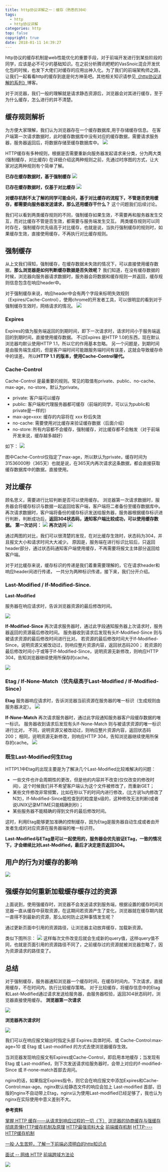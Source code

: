 ```yaml
---
title: http协议详解之一：缓存（熟悉的304）
tags:
  - http
  - http协议详解
categories: http
top: false
copyright: true
date: 2018-01-11 14:39:27
---
```

http协议的缓存机制是web性能优化的重要手段，对于前端开发进行到某些阶段的同学，应该是必不可少的基础知识。在之前分析腾讯粑粑的VasSnoic混合开发优化包的时候，也发下大佬们对缓存的应用出神入化。为了我们的前端架构师之路，让我们一起看看http的缓存到底是何方神圣吧。其他相关知识请参见[《http协议详解的系列》]()博客。
<!--more-->
对于浏览器，我们一般的理解就是请求静态资源后，浏览器会对其进行缓存，至于为什么缓存，怎么进行的并不清楚。

## 缓存规则解析
为方便大家理解，我们认为浏览器存在一个缓存数据库,用于存储缓存信息。
在客户端第一次请求数据时，此时缓存数据库中没有对应的缓存数据，需要请求服务器，服务器返回后，将数据存储至缓存数据库中。
![](https://images2015.cnblogs.com/blog/632130/201702/632130-20170210141639213-1923993391.png)

HTTP缓存有多种规则，根据是否需要重新向服务器发起请求来分类，分为两大类(强制缓存，对比缓存)
在详细介绍这两种规则之前，先通过时序图的方式，让大家对这两种规则有个简单了解。

**已存在缓存数据时，基于强制缓存**
![](https://images2015.cnblogs.com/blog/632130/201702/632130-20170210135521072-1812985836.png)

**已存在缓存数据时，仅基于对比缓存**
![](https://images2015.cnblogs.com/blog/632130/201702/632130-20170210141716838-764535017.png)

**对缓存机制不太了解的同学可能会问，基于对比缓存的流程下，不管是否使用缓存，都需要向服务器发送请求，那么还用缓存干什么？**
这个问题我们后续讨论。

我们可以看到两类缓存规则的不同，强制缓存如果生效，不需要再和服务器发生交互，而对比缓存不管是否生效，都需要与服务端发生交互。
两类缓存规则可以同时存在，强制缓存优先级高于对比缓存，也就是说，当执行强制缓存的规则时，如果缓存生效，直接使用缓存，不再执行对比缓存规则。

## 强制缓存
从上文我们得知，强制缓存，在缓存数据未失效的情况下，可以直接使用缓存数据，**那么浏览器是如何判断缓存数据是否失效呢？**
我们知道，在没有缓存数据的时候，浏览器向服务器请求数据时，服务器会将数据和缓存规则一并返回，缓存规则信息包含在响应header中。

对于强制缓存来说，响应header中会有两个字段来标明失效规则（Expires/Cache-Control），使用chrome的开发者工具，可以很明显的看到对于强制缓存生效时，网络请求的情况。
![](https://images2015.cnblogs.com/blog/632130/201702/632130-20170210141755072-1978466289.png)

### Expires

Expires的值为服务端返回的到期时间，即下一次请求时，请求时间小于服务端返回的到期时间，直接使用缓存数据。
不过Expires 是HTTP 1.0的东西，现在默认浏览器均默认使用HTTP 1.1，所以它的作用基本忽略。
另一个问题是，到期时间是由服务端生成的，但是客户端时间可能跟服务端时间有误差，这就会导致缓存命中的误差。
所以**HTTP 1.1 的版本，使用Cache-Control替代。**

### Cache-Control
Cache-Control 是最重要的规则。常见的取值有private、public、no-cache、max-age，no-store，默认为private。

* private: 客户端可以缓存
* public: 客户端和代理服务器都可缓存（前端的同学，可以认为public和private是一样的）
* max-age=xxx:   缓存的内容将在 xxx 秒后失效
* no-cache: 需要使用对比缓存来验证缓存数据（后面介绍）
* no-store:  所有内容都不会缓存，强制缓存，对比缓存都不会触发（对于前端开发来说，缓存越多越好）

如下：
![](https://images2015.cnblogs.com/blog/632130/201702/632130-20170210141836104-1513192908.png)

图中Cache-Control仅指定了max-age，所以默认为private，缓存时间为31536000秒（365天）也就是说，在365天内再次请求这条数据，都会直接获取缓存数据库中的数据，直接使用。

## 对比缓存
顾名思义，需要进行比较判断是否可以使用缓存。
浏览器第一次请求数据时，服务器会将缓存标识与数据一起返回给客户端，客户端将二者备份至缓存数据库中。
再次请求数据时，客户端将备份的缓存标识发送给服务器，服务器根据缓存标识进行判断，判断成功后，**返回304状态码，通知客户端比较成功，可以使用缓存数据。**
**第一次访问：**
![](https://images2015.cnblogs.com/blog/632130/201702/632130-20170210141911682-1756976419.png)
**再次访问**
![](https://images2015.cnblogs.com/blog/632130/201702/632130-20170210141921697-379821074.png)

通过两图的对比，我们可以很清楚的发现，在对比缓存生效时，状态码为304，并且报文大小和请求时间大大减少。
原因是，服务端在进行标识比较后，只返回header部分，通过状态码通知客户端使用缓存，不再需要将报文主体部分返回给客户端。

对于对比缓存来说，缓存标识的传递是我们着重需要理解的，它在请求header和响应header间进行传递，
一共分为两种标识传递，接下来，我们分开介绍。

### Last-Modified  /  If-Modified-Since.

**Last-Modified**

服务器在响应请求时，告诉浏览器资源的最后修改时间。

![](https://images2015.cnblogs.com/blog/632130/201702/632130-20170210142249541-789089587.png)

**If-Modified-Since**
再次请求服务器时，通过此字段通知服务器上次请求时，服务器返回的资源最后修改时间。
服务器收到请求后发现有头If-Modified-Since 则与被请求资源的最后修改时间进行比对。
若资源的最后修改时间大于If-Modified-Since，说明资源又被改动过，则响应整片资源内容，返回状态码200；
若资源的最后修改时间小于或等于If-Modified-Since，说明资源无新修改，则响应HTTP 304，告知浏览器继续使用所保存的cache。

![](https://images2015.cnblogs.com/blog/632130/201702/632130-20170210142307166-135607673.png)

### Etag  /  If-None-Match（优先级高于Last-Modified  /  If-Modified-Since）

**Etag**
服务器响应请求时，告诉浏览器当前资源在服务器的唯一标识（生成规则由服务器决定）。
![](https://images2015.cnblogs.com/blog/632130/201702/632130-20170210142054182-1766818273.png)

**If-None-Match**
再次请求服务器时，通过此字段通知服务器客户段缓存数据的唯一标识。
服务器收到请求后发现有头If-None-Match 则与被请求资源的唯一标识进行比对，
不同，说明资源又被改动过，则响应整片资源内容，返回状态码200；
相同，说明资源无新修改，则响应HTTP 304，告知浏览器继续使用所保存的cache。
![](https://images2015.cnblogs.com/blog/632130/201702/632130-20170210142115479-1921175758.png)

### 既生Last-Modified何生Etag
HTTP1.1中Etag的出现主要是为了解决几个Last-Modified比较难解决的问题：
* 一些文件也许会周期性的更改，但是他的内容并不改变(仅仅改变的修改时间)，这个时候我们并不希望客户端认为这个文件被修改了，而重新GET；
* 某些文件修改非常频繁，比如在秒以下的时间内进行修改，(比方说1s内修改了N次)，If-Modified-Since能检查到的粒度是s级的，这种修改无法判断(或者说UNIX记录MTIME只能精确到秒)；
* 某些服务器不能精确的得到文件的最后修改时间。

这时，利用Etag能够更加准确的控制缓存，因为Etag是服务器自动生成或者由开发者生成的对应资源在服务器端的唯一标识符。

**Last-Modified与ETag是可以一起使用的，服务器会优先验证ETag，一致的情况下，才会继续比对Last-Modified，最后才决定是否返回304。**

## 用户的行为对缓存的影响
![](https://images2015.cnblogs.com/blog/408483/201605/408483-20160525202949975-1541314356.png)

## 强缓存如何重新加载缓存缓存过的资源
上面说到，使用强缓存时，浏览器不会发送请求到服务端，根据设置的缓存时间浏览器一直从缓存中获取资源，在这期间若资源产生了变化，浏览器就在缓存期内就一直得不到最新的资源，那么如何防止这种事情发生呢？

通过更新页面中引用的资源路径，让浏览器主动放弃缓存，加载新资源。

类似下图所示：
![](https://pic2.zhimg.com/8a8676e933478d1a73777d84a5de55f5_b.jpg)
这样每次文件改变后就会生成新的query值，这样query值不同，也就是页面引用的资源路径不同了，之前缓存过的资源就被浏览器忽略了，因为资源请求的路径变了。



## 总结

对于强制缓存，服务器通知浏览器一个缓存时间，在缓存时间内，下次请求，直接用缓存，不在时间内，执行比较缓存策略。
对于比较缓存，将缓存信息中的Etag和Last-Modified通过请求发送给服务器，由服务器校验，返回304状态码时，浏览器直接使用缓存。
**浏览器第一次请求**

![](https://images2015.cnblogs.com/blog/632130/201702/632130-20170210142134291-1976923079.png)

**浏览器再次请求时**

![](https://images2015.cnblogs.com/blog/632130/201702/632130-20170210141453338-1263276228.png)


我们可以在响应报文输出时指定头部   Expires:具体时间、或  Cache-Control:max-age=10  或  Etag  或  Last-modified 的方式去使浏览器缓存生效。

当浏览器发现响应报文有Expires或Cache-Control，即启用本地缓存；当发现有 Etag  或  Last-modified，则下次发送请求给服务器时，会带上对应的if-modified-Since 或 If-none-match首部去询问。

nginx的话，如果指定Expires指令，则它会在响应报文中添加Expires和Cache-Control:max-age。nginx默认给静态文件的响应会加上 Last-modified 首部，旧版的nginx不自动带上Etag，nginx认为使用Last-modified已经足够了，我也认为nginx在实际使用中意义差别不大。

**参考资料**

[掌握 HTTP 缓存——从请求到响应过程的一切（下）](https://zhuanlan.zhihu.com/p/25596667)
[浏览器的协商缓存与强缓存](http://caibaojian.com/browser-cache.html)
[彻底弄懂HTTP缓存机制及原理](https://www.cnblogs.com/chenqf/p/6386163.html)
[HTTP最强资料大全](https://juejin.im/post/58ddb636ac502e0063992865)
[前端缓存机制](https://juejin.im/post/5b0ea4f1518825155d66a97b)
[HTTP----HTTP缓存机制](https://juejin.im/post/5a1d4e546fb9a0450f21af23)

[一般·人生苦短，了解一下前端必须明白的http知识点](https://juejin.im/post/5b34e6ba51882574d20bbdd4)

[面试 -- 网络 HTTP](https://juejin.im/post/5872309261ff4b005c4580d4)
[前端跨域方法论](https://juejin.im/post/5b91d3be5188255c95380b5e)

![](http://oankigr4l.bkt.clouddn.com/wexin.png)